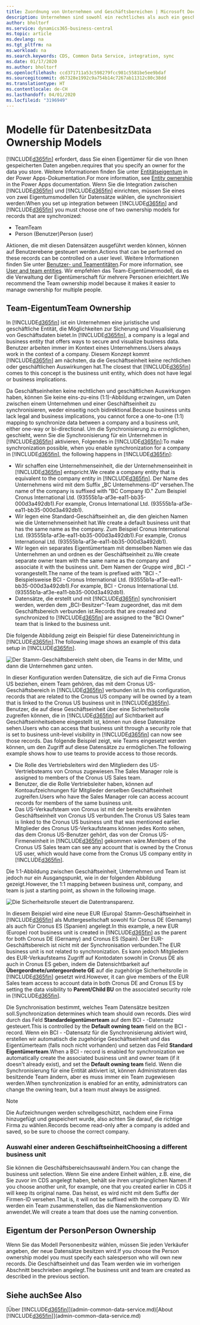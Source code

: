 ```yaml
---
title: Zuordnung von Unternehmen und Geschäftsbereichen | Microsoft Docs
description: Unternehmen sind sowohl ein rechtliches als auch ein geschäftliches Konstrukt, und sie werden zur Sicherung und Visualisierung von Geschäftsdaten verwendet.
author: bholtorf
ms.service: dynamics365-business-central
ms.topic: article
ms.devlang: na
ms.tgt_pltfrm: na
ms.workload: na
ms.search.keywords: CDS, Common Data Service, integration, sync
ms.date: 01/17/2020
ms.author: bholtorf
ms.openlocfilehash: ccd371711a53c598279fcc981c5581be5ee9bdaf
ms.sourcegitcommit: d67328e1992c9a754b14c7267ab11312c80c38dd
ms.translationtype: HT
ms.contentlocale: de-CH
ms.lasthandoff: 04/01/2020
ms.locfileid: "3196949"
---
```

# <a name="data-ownership-models"></a><span data-ttu-id="5a7f3-103">Modelle für Datenbesitz</span><span class="sxs-lookup"><span data-stu-id="5a7f3-103">Data Ownership Models</span></span>
[!INCLUDE[d365fin](includes/cds_long_md.md)] <span data-ttu-id="5a7f3-104">erfordert, dass Sie einen Eigentümer für die von Ihnen gespeicherten Daten angeben.</span><span class="sxs-lookup"><span data-stu-id="5a7f3-104">requires that you specify an owner for the data you store.</span></span> <span data-ttu-id="5a7f3-105">Weitere Informationen finden Sie unter [Entitätseigentum](https://docs.microsoft.com/powerapps/maker/common-data-service/types-of-entities#entity-ownership) in der Power Apps-Dokumentation.</span><span class="sxs-lookup"><span data-stu-id="5a7f3-105">For more information, see [Entity ownership](https://docs.microsoft.com/powerapps/maker/common-data-service/types-of-entities#entity-ownership) in the Power Apps documentation.</span></span> <span data-ttu-id="5a7f3-106">Wenn Sie die Integration zwischen [!INCLUDE[d365fin](includes/cds_long_md.md)] und [!INCLUDE[d365fin](includes/d365fin_md.md)] einrichten, müssen Sie eines von zwei Eigentumsmodellen für Datensätze wählen, die synchronisiert werden:</span><span class="sxs-lookup"><span data-stu-id="5a7f3-106">When you set up integration between [!INCLUDE[d365fin](includes/cds_long_md.md)] and [!INCLUDE[d365fin](includes/d365fin_md.md)] you must choose one of two ownership models for records that are synchronized:</span></span>

* <span data-ttu-id="5a7f3-107">Team</span><span class="sxs-lookup"><span data-stu-id="5a7f3-107">Team</span></span> 
* <span data-ttu-id="5a7f3-108">Person (Benutzer)</span><span class="sxs-lookup"><span data-stu-id="5a7f3-108">Person (user)</span></span>

<span data-ttu-id="5a7f3-109">Aktionen, die mit diesen Datensätzen ausgeführt werden können, können auf Benutzerebene gesteuert werden.</span><span class="sxs-lookup"><span data-stu-id="5a7f3-109">Actions that can be performed on these records can be controlled on a user level.</span></span> <span data-ttu-id="5a7f3-110">Weitere Informationen finden Sie unter [Benutzer- und Teamentitäten](https://docs.microsoft.com/powerapps/developer/common-data-service/user-team-entities).</span><span class="sxs-lookup"><span data-stu-id="5a7f3-110">For more information, see [User and team entities](https://docs.microsoft.com/powerapps/developer/common-data-service/user-team-entities).</span></span> <span data-ttu-id="5a7f3-111">Wir empfehlen das Team-Eigentümermodell, da es die Verwaltung der Eigentümerschaft für mehrere Personen erleichtert.</span><span class="sxs-lookup"><span data-stu-id="5a7f3-111">We recommend the Team ownership model because it makes it easier to manage ownership for multiple people.</span></span>

## <a name="team-ownership"></a><span data-ttu-id="5a7f3-112">Team-Eigentum</span><span class="sxs-lookup"><span data-stu-id="5a7f3-112">Team Ownership</span></span>
<span data-ttu-id="5a7f3-113">In [!INCLUDE[d365fin](includes/d365fin_md.md)] ist ein Unternehmen eine juristische und geschäftliche Entität, die Möglichkeiten zur Sicherung und Visualisierung von Geschäftsdaten bietet.</span><span class="sxs-lookup"><span data-stu-id="5a7f3-113">In [!INCLUDE[d365fin](includes/d365fin_md.md)], a company is a legal and business entity that offers ways to secure and visualize business data.</span></span> <span data-ttu-id="5a7f3-114">Benutzer arbeiten immer im Kontext eines Unternehmens.</span><span class="sxs-lookup"><span data-stu-id="5a7f3-114">Users always work in the context of a company.</span></span> <span data-ttu-id="5a7f3-115">Diesem Konzept kommt [!INCLUDE[d365fin](includes/cds_long_md.md)] am nächsten, da die Geschäftseinheit keine rechtlichen oder geschäftlichen Auswirkungen hat.</span><span class="sxs-lookup"><span data-stu-id="5a7f3-115">The closest that [!INCLUDE[d365fin](includes/cds_long_md.md)] comes to this concept is the business unit entity, which does not have legal or business implications.</span></span>

<span data-ttu-id="5a7f3-116">Da Geschäftseinheiten keine rechtlichen und geschäftlichen Auswirkungen haben, können Sie keine eins-zu-eins (1:1)-Abbildung erzwingen, um Daten zwischen einem Unternehmen und einer Geschäftseinheit zu synchronisieren, weder einseitig noch bidirektional.</span><span class="sxs-lookup"><span data-stu-id="5a7f3-116">Because business units lack legal and business implications, you cannot force a one-to-one (1:1) mapping to synchronize data between a company and a business unit, either one-way or bi-directional.</span></span> <span data-ttu-id="5a7f3-117">Um die Synchronisierung zu ermöglichen, geschieht, wenn Sie die Synchronisierung für ein Unternehmen in [!INCLUDE[d365fin](includes/d365fin_md.md)] aktivieren, Folgendes in [!INCLUDE[d365fin](includes/cds_long_md.md)]:</span><span class="sxs-lookup"><span data-stu-id="5a7f3-117">To make synchronization possible, when you enable synchronization for a company in [!INCLUDE[d365fin](includes/d365fin_md.md)], the following happens in [!INCLUDE[d365fin](includes/cds_long_md.md)]:</span></span>

* <span data-ttu-id="5a7f3-118">Wir schaffen eine Unternehmenseinheit, die der Unternehmenseinheit in [!INCLUDE[d365fin](includes/d365fin_md.md)] entspricht.</span><span class="sxs-lookup"><span data-stu-id="5a7f3-118">We create a company entity that is equivalent to the company entity in [!INCLUDE[d365fin](includes/d365fin_md.md)].</span></span> <span data-ttu-id="5a7f3-119">Der Name des Unternehmens wird mit dem Suffix „BC Unternehmens-ID“ versehen.</span><span class="sxs-lookup"><span data-stu-id="5a7f3-119">The name of the company is suffixed with "BC Company ID."</span></span> <span data-ttu-id="5a7f3-120">Zum Beispiel Cronus International Ltd. (93555b1a-af3e-ea11-bb35-000d3a492db1).</span><span class="sxs-lookup"><span data-stu-id="5a7f3-120">For example, Cronus International Ltd. (93555b1a-af3e-ea11-bb35-000d3a492db1).</span></span>
* <span data-ttu-id="5a7f3-121">Wir legen eine Standard-Geschäftseinheit an, die den gleichen Namen wie die Unternehmenseinheit hat.</span><span class="sxs-lookup"><span data-stu-id="5a7f3-121">We create a default business unit that has the same name as the company.</span></span> <span data-ttu-id="5a7f3-122">Zum Beispiel Cronus International Ltd. (93555b1a-af3e-ea11-bb35-000d3a492db1).</span><span class="sxs-lookup"><span data-stu-id="5a7f3-122">For example, Cronus International Ltd. (93555b1a-af3e-ea11-bb35-000d3a492db1).</span></span>
* <span data-ttu-id="5a7f3-123">Wir legen ein separates Eigentümerteam mit demselben Namen wie das Unternehmen an und ordnen es der Geschäftseinheit zu.</span><span class="sxs-lookup"><span data-stu-id="5a7f3-123">We create separate owner team with the same name as the company and associate it with the business unit.</span></span> <span data-ttu-id="5a7f3-124">Dem Namen der Gruppe wird „BCI -“ vorangestellt.</span><span class="sxs-lookup"><span data-stu-id="5a7f3-124">The name of the team is prefixed with "BCI -."</span></span> <span data-ttu-id="5a7f3-125">Beispielsweise BCI - Cronus International Ltd. (93555b1a-af3e-ea11-bb35-000d3a492db1).</span><span class="sxs-lookup"><span data-stu-id="5a7f3-125">For example, BCI - Cronus International Ltd. (93555b1a-af3e-ea11-bb35-000d3a492db1).</span></span>
* <span data-ttu-id="5a7f3-126">Datensätze, die erstellt und mit [!INCLUDE[d365fin](includes/cds_long_md.md)] synchronisiert werden, werden dem „BCI-Besitzer“-Team zugeordnet, das mit dem Geschäftsbereich verbunden ist.</span><span class="sxs-lookup"><span data-stu-id="5a7f3-126">Records that are created and synchronized to [!INCLUDE[d365fin](includes/cds_long_md.md)] are assigned to the "BCI Owner" team that is linked to the business unit.</span></span>

<span data-ttu-id="5a7f3-127">Die folgende Abbildung zeigt ein Beispiel für diese Dateneinrichtung in [!INCLUDE[d365fin](includes/cds_long_md.md)].</span><span class="sxs-lookup"><span data-stu-id="5a7f3-127">The following image shows an example of this data setup in [!INCLUDE[d365fin](includes/cds_long_md.md)].</span></span>

![Der Stamm-Geschäftsbereich steht oben, die Teams in der Mitte, und dann die Unternehmen ganz unten.](media/cds_bu_team_company.png)

<span data-ttu-id="5a7f3-129">In dieser Konfiguration werden Datensätze, die sich auf die Firma Cronus US beziehen, einem Team gehören, das mit dem Cronus US-Geschäftsbereich <ID> in [!INCLUDE[d365fin](includes/cds_long_md.md)] verbunden ist.</span><span class="sxs-lookup"><span data-stu-id="5a7f3-129">In this configuration, records that are related to the Cronus US company will be owned by a team that is linked to the Cronus US <ID> business unit in [!INCLUDE[d365fin](includes/cds_long_md.md)].</span></span> <span data-ttu-id="5a7f3-130">Benutzer, die auf diese Geschäftseinheit über eine Sicherheitsrolle zugreifen können, die in [!INCLUDE[d365fin](includes/cds_long_md.md)] auf Sichtbarkeit auf Geschäftseinheitsebene eingestellt ist, können nun diese Datensätze sehen.</span><span class="sxs-lookup"><span data-stu-id="5a7f3-130">Users who can access that business unit through a security role that is set to business unit–level visibility in [!INCLUDE[d365fin](includes/cds_long_md.md)] can now see those records.</span></span> <span data-ttu-id="5a7f3-131">Das folgende Beispiel zeigt, wie Teams eingesetzt werden können, um den Zugriff auf diese Datensätze zu ermöglichen.</span><span class="sxs-lookup"><span data-stu-id="5a7f3-131">The following example shows how to use teams to provide access to those records.</span></span>

* <span data-ttu-id="5a7f3-132">Die Rolle des Vertriebsleiters wird den Mitgliedern des US-Vertriebsteams von Cronus zugewiesen.</span><span class="sxs-lookup"><span data-stu-id="5a7f3-132">The Sales Manager role is assigned to members of the Cronus US Sales team.</span></span>
* <span data-ttu-id="5a7f3-133">Benutzer, die die Rolle Vertriebsleiter haben, können auf Kontoaufzeichnungen für Mitglieder derselben Geschäftseinheit zugreifen.</span><span class="sxs-lookup"><span data-stu-id="5a7f3-133">Users who have the Sales Manager role can access account records for members of the same business unit.</span></span>
* <span data-ttu-id="5a7f3-134">Das US-Verkaufsteam von Cronus ist mit der bereits erwähnten Geschäftseinheit von Cronus US verbunden.</span><span class="sxs-lookup"><span data-stu-id="5a7f3-134">The Cronus US Sales team is linked to the Cronus US business unit that was mentioned earlier.</span></span> <span data-ttu-id="5a7f3-135">Mitglieder des Cronus US-Verkaufsteams können jedes Konto sehen, das dem Cronus US-Benutzer <ID> gehört, das von der Cronus US-Firmeneinheit in [!INCLUDE[d365fin](includes/d365fin_md.md)] gekommen wäre.</span><span class="sxs-lookup"><span data-stu-id="5a7f3-135">Members of the Cronus US Sales team can see any account that is owned by the Cronus US <ID> user, which would have come from the Cronus US company entity in [!INCLUDE[d365fin](includes/d365fin_md.md)].</span></span>

<span data-ttu-id="5a7f3-136">Die 1:1-Abbildung zwischen Geschäftseinheit, Unternehmen und Team ist jedoch nur ein Ausgangspunkt, wie in der folgenden Abbildung gezeigt.</span><span class="sxs-lookup"><span data-stu-id="5a7f3-136">However, the 1:1 mapping between business unit, company, and team is just a starting point, as shown in the following image.</span></span>

![Die Sicherheitsrolle steuert die Datentransparenz.](media/cds_bu_team_company_2.png)

<span data-ttu-id="5a7f3-138">In diesem Beispiel wird eine neue EUR (Europa) Stamm-Geschäftseinheit in [!INCLUDE[d365fin](includes/cds_long_md.md)] als Muttergesellschaft sowohl für Cronus DE (Gernamy) als auch für Cronus ES (Spanien) angelegt.</span><span class="sxs-lookup"><span data-stu-id="5a7f3-138">In this example, a new EUR (Europe) root business unit is created in [!INCLUDE[d365fin](includes/cds_long_md.md)] as the parent for both Cronus DE (Gernamy) and Cronus ES (Spain).</span></span> <span data-ttu-id="5a7f3-139">Der EUR-Geschäftsbereich ist nicht mit der Synchronisation verbunden.</span><span class="sxs-lookup"><span data-stu-id="5a7f3-139">The EUR business unit is not related to synchronization.</span></span> <span data-ttu-id="5a7f3-140">Es kann jedoch Mitgliedern des EUR-Verkaufsteams Zugriff auf Kontodaten sowohl in Cronus DE als auch in Cronus ES geben, indem die Datensichtbarkeit auf **Übergeordnete/untergeordnete GE** auf die zugehörige Sicherheitsrolle in [!INCLUDE[d365fin](includes/cds_long_md.md)] gesetzt wird.</span><span class="sxs-lookup"><span data-stu-id="5a7f3-140">However, it can give members of the EUR Sales team access to account data in both Cronus DE and Cronus ES by setting the data visibility to **Parent/Child BU** on the associated security role in [!INCLUDE[d365fin](includes/cds_long_md.md)].</span></span>

<span data-ttu-id="5a7f3-141">Die Synchronisation bestimmt, welches Team Datensätze besitzen soll.</span><span class="sxs-lookup"><span data-stu-id="5a7f3-141">Synchronization determines which team should own records.</span></span> <span data-ttu-id="5a7f3-142">Dies wird durch das Feld **Standardeigentümerteam** auf dem BCI - <ID>-Datensatz gesteuert.</span><span class="sxs-lookup"><span data-stu-id="5a7f3-142">This is controlled by the **Default owning team** field on the BCI - <ID> record.</span></span> <span data-ttu-id="5a7f3-143">Wenn ein BCI - <ID>-Datensatz für die Synchronisierung aktiviert wird, erstellen wir automatisch die zugehörige Geschäftseinheit und das Eigentümerteam (falls noch nicht vorhanden) und setzen das Feld **Standard Eigentümerteam**.</span><span class="sxs-lookup"><span data-stu-id="5a7f3-143">When a BCI - <ID> record is enabled for synchronization we automatically create the associated business unit and owner team (if it doesn't already exist), and set the **Default owning team** field.</span></span> <span data-ttu-id="5a7f3-144">Wenn die Synchronisierung für eine Entität aktiviert ist, können Administratoren das besitzende Team ändern, aber es muss immer ein Team zugewiesen werden.</span><span class="sxs-lookup"><span data-stu-id="5a7f3-144">When synchronization is enabled for an entity, administrators can change the owning team, but a team must always be assigned.</span></span>

> [!NOTE]
> <span data-ttu-id="5a7f3-145">Die Aufzeichnungen werden schreibgeschützt, nachdem eine Firma hinzugefügt und gespeichert wurde, also achten Sie darauf, die richtige Firma zu wählen.</span><span class="sxs-lookup"><span data-stu-id="5a7f3-145">Records become read-only after a company is added and saved, so be sure to choose the correct company.</span></span>

### <a name="choosing-a-different-business-unit"></a><span data-ttu-id="5a7f3-146">Auswahl einer anderen Geschäftseinheit</span><span class="sxs-lookup"><span data-stu-id="5a7f3-146">Choosing a different business unit</span></span>
<span data-ttu-id="5a7f3-147">Sie können die Geschäftsbereichsauswahl ändern.</span><span class="sxs-lookup"><span data-stu-id="5a7f3-147">You can change the business unit selection.</span></span> <span data-ttu-id="5a7f3-148">Wenn Sie eine andere Einheit wählen, z.B. eine, die Sie zuvor im CDS angelegt haben, behält sie ihren ursprünglichen Namen.</span><span class="sxs-lookup"><span data-stu-id="5a7f3-148">If you choose another unit, for example, one that you created earlier in CDS it will keep its original name.</span></span> <span data-ttu-id="5a7f3-149">Das heisst, es wird nicht mit dem Suffix der Firmen-ID versehen.</span><span class="sxs-lookup"><span data-stu-id="5a7f3-149">That is, it will not be suffixed with the company ID.</span></span> <span data-ttu-id="5a7f3-150">Wir werden ein Team zusammenstellen, das die Namenskonvention anwendet.</span><span class="sxs-lookup"><span data-stu-id="5a7f3-150">We will create a team that does use the naming convention.</span></span>

## <a name="person-ownership"></a><span data-ttu-id="5a7f3-151">Eigentum der Person</span><span class="sxs-lookup"><span data-stu-id="5a7f3-151">Person Ownership</span></span>
<span data-ttu-id="5a7f3-152">Wenn Sie das Modell Personenbesitz wählen, müssen Sie jeden Verkäufer angeben, der neue Datensätze besitzen wird.</span><span class="sxs-lookup"><span data-stu-id="5a7f3-152">If you choose the Person ownership model you must specify each salesperson who will own new records.</span></span> <span data-ttu-id="5a7f3-153">Die Geschäftseinheit und das Team werden wie im vorherigen Abschnitt beschrieben angelegt.</span><span class="sxs-lookup"><span data-stu-id="5a7f3-153">The business unit and team are created as described in the previous section.</span></span>  

## <a name="see-also"></a><span data-ttu-id="5a7f3-154">Siehe auch</span><span class="sxs-lookup"><span data-stu-id="5a7f3-154">See Also</span></span>
<span data-ttu-id="5a7f3-155">[Über [!INCLUDE[d365fin](includes/cds_long_md.md)]](admin-common-data-service.md)</span><span class="sxs-lookup"><span data-stu-id="5a7f3-155">[About [!INCLUDE[d365fin](includes/cds_long_md.md)]](admin-common-data-service.md)</span></span>